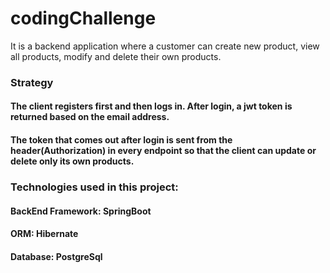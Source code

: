 # codingChallenge
It is a backend application where a customer can create new product, view all products, modify and delete their own products.
### Strategy
#### The client registers first and then logs in. After login, a jwt token is returned based on the email address.
#### The token that comes out after login is sent from the header(Authorization) in every endpoint so that the client can update or delete only its own products.
### Technologies used in this project:
#### BackEnd Framework: SpringBoot
#### ORM: Hibernate
#### Database: PostgreSql
